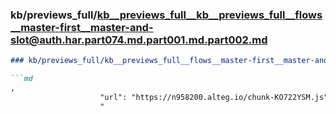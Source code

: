 ### kb/previews_full/kb__previews_full__kb__previews_full__flows__master-first__master-and-slot@auth.har.part074.md.part001.md.part002.md

```md
### kb/previews_full/kb__previews_full__flows__master-first__master-and-slot@auth.har.part074.md.part001.md (part 002)

```md
,
                    "url": "https://n958200.alteg.io/chunk-KO722YSM.js",
                    "
```

```

```
